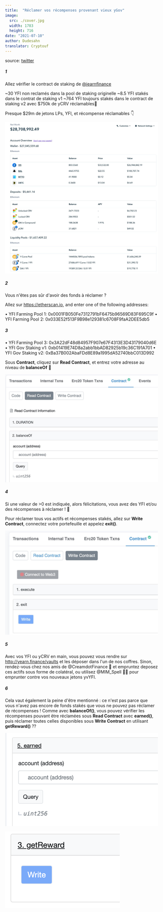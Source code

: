```yaml
---
title:  "Réclamer vos récompenses provenant vieux yGov"
image:
  src: ./cover.jpg
  width: 1783
  height: 716
date: "2021-07-10"
author: Dudesahn
translator: Cryptouf
---
```


source: [twitter](https://twitter.com/dudesahn/status/1413567068583104512)

##### 1

Allez vérifier le contract de staking de [@iearnfinance](https://twitter.com/iearnfinance) 

~30 YFI non reclamés dans la pool de staking originelle
~8.5 YFI stakés dans le contrat de staking v1
~764 YFI toujours stakés dans le contract de staking v2 avec  $750k de yCRV réclamables😬

Presque $29m de jetons LPs, YFI, et récompense réclamables :point_down:

![](image1.png)

##### 2

Vous n'êtes pas sûr d'avoir des fonds à réclamer ?

Allez sur https://etherscan.io, and enter one of the following addresses:

• YFI Farming Pool 1: 0x0001FB050Fe7312791bF6475b96569D83F695C9f
• YFI Farming Pool 2: 0x033E52f513F9B98e129381c6708F9faA2DEE5db5

##### 3

• YFI Farming Pool 3: 0x3A22dF48d84957F907e67F4313E3D43179040d6E
• YFI Gov Staking v1: 0xb01419E74D8a2abb1bbAD82925b19c36C191A701
• YFI Gov Staking v2: 0xBa37B002AbaFDd8E89a1995dA52740bbC013D992

Sous **Contract**, cliquez sur **Read Contract**, et entrez votre adresse au niveau de **balanceOf** 👀

![](image2.png)

##### 4

Si une valeur de >0 est indiquée, alors félicitations, vous avez des YFI et/ou des récompenses à réclamer ! :partying_face:

Pour réclamer tous vos actifs et récompenses stakés, allez sur **Write Contract**, connectez votre portefeuille et appelez **exit()**.


![](image3.png)

##### 5

Avec vos YFI ou yCRV en main, vous pouvez vous rendre sur http://yearn.finance/vaults et les déposer dans l'un de nos coffres. Sinon, rendez-vous chez nos amis de @CreamdotFinance 🍦 et empruntez deposez ces actifs sous forme de colatéral, ou utilisez @MIM_Spell 🧙‍♂️ pour emprunter contre vos nouveaux jetons yvYFI.


##### 6
Cela vaut également la peine d'être mentionné : ce n'est pas parce que vous n'avez pas encore de fonds stakés que vous ne pouvez pas réclamer de récompenses ! Comme avec **balanceOf()**, vous pouvez vérifier les récompenses pouvant être réclamées sous **Read Contract** avec **earned()**, puis réclamer toutes celles disponibles sous **Write Contract** en utilisant **getReward()** ??

![](image4.png?w=694&h=422) </br>

![](image5.png?w=378&h=252)

